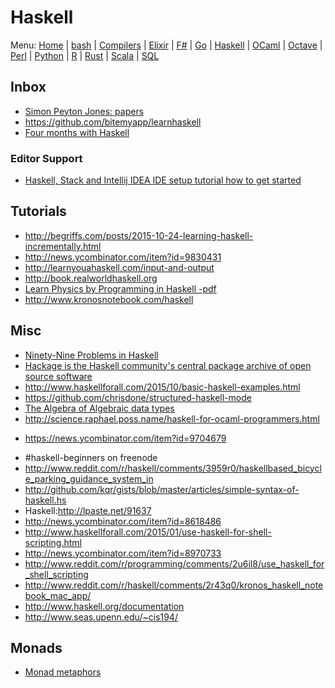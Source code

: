 # Haskell

Menu: [Home](README.md) | [bash](bash.md) | [Compilers](compilers.md) | [Elixir](elixir.md) |  [F#](fsharp.md) | [Go](go.md) | [Haskell](haskell.md) | [OCaml](ocaml.md) | [Octave](octave.md) | [Perl](perl.md) | [Python](python.md) | [R](r.md) | [Rust](rust.md) | [Scala](scala.md)  | [SQL](sql.md)


## Inbox

+ [Simon Peyton Jones: papers](http://research.microsoft.com/en-us/um/people/simonpj/Papers/papers.html)
+ https://github.com/bitemyapp/learnhaskell
+ [Four months with Haskell](https://lexi-lambda.github.io/blog/2016/06/12/four-months-with-haskell/)

### Editor Support

+ [Haskell, Stack and Intellij IDEA IDE setup tutorial how to get started](https://gist.github.com/androidfred/a2bef54310c847f263343c529d32acd8)

## Tutorials

+ http://begriffs.com/posts/2015-10-24-learning-haskell-incrementally.html
+ http://news.ycombinator.com/item?id=9830431
+ http://learnyouahaskell.com/input-and-output
+ http://book.realworldhaskell.org
+ [Learn Physics by Programming in Haskell -pdf](http://news.ycombinator.com/item?id=9003898)
+ http://www.kronosnotebook.com/haskell

## Misc

+ [Ninety-Nine Problems in Haskell](https://github.com/shekhargulati/99-problems/tree/master/haskell)
+ [Hackage is the Haskell community's central package archive of open source software](https://hackage.haskell.org)
+ http://www.haskellforall.com/2015/10/basic-haskell-examples.html
+ https://github.com/chrisdone/structured-haskell-mode
+ [The Algebra of Algebraic data types](http://news.ycombinator.com/item?id=9775467)
+ http://science.raphael.poss.name/haskell-for-ocaml-programmers.html
 - https://news.ycombinator.com/item?id=9704679
+ #haskell-beginners on freenode
+ http://www.reddit.com/r/haskell/comments/3959r0/haskellbased_bicycle_parking_guidance_system_in
+ http://github.com/kqr/gists/blob/master/articles/simple-syntax-of-haskell.hs
+ Haskell:http://lpaste.net/91637
+ http://news.ycombinator.com/item?id=8618486
+ http://www.haskellforall.com/2015/01/use-haskell-for-shell-scripting.html
 + http://news.ycombinator.com/item?id=8970733
+ http://www.reddit.com/r/programming/comments/2u6il8/use_haskell_for_shell_scripting
+ http://www.reddit.com/r/haskell/comments/2r43q0/kronos_haskell_notebook_mac_app/
+ http://www.haskell.org/documentation
+ http://www.seas.upenn.edu/~cis194/

## Monads

+ [Monad metaphors](https://www.futurelearn.com/courses/functional-programming-haskell/1/steps/108529)
